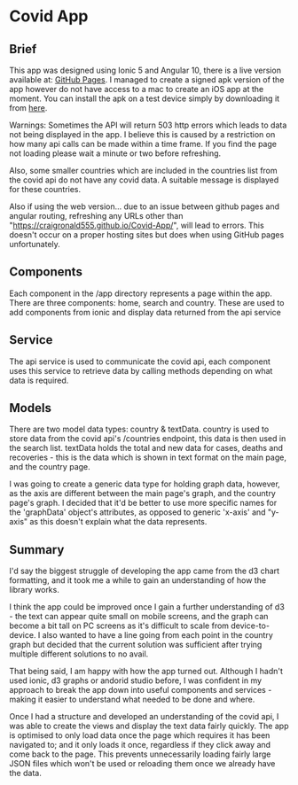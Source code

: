 # Covid App

## Brief

This app was designed using Ionic 5 and Angular 10, there is a live version available at: [GitHub Pages](https://craigronald555.github.io/Covid-App/). I managed to create a signed apk version of the app however do not have access to a mac to create an iOS app at the moment. You can install the apk on a test device simply by downloading it from [here](https://github.com/CraigRonald555/Covid-App/blob/main/app-release.apk).

Warnings: Sometimes the API will return 503 http errors which leads to data not being displayed in the app. I believe this is caused by a restriction on how many api calls can be made within a time frame. If you find the page not loading please wait a minute or two before refreshing.

Also, some smaller countries which are included in the countries list from the covid api do not have any covid data. A suitable message is displayed for these countries.

Also if using the web version... due to an issue between github pages and angular routing, refreshing any URLs other than "https://craigronald555.github.io/Covid-App/", will lead to errors. This doesn't occur on a proper hosting sites but does when using GitHub pages unfortunately.

## Components

Each component in the /app directory represents a page within the app. There are three components: home, search and country. These are used to add components from ionic and display data returned from the api service 

## Service

The api service is used to communicate the covid api, each component uses this service to retrieve data by calling methods depending on what data is required.

## Models

There are two model data types: country & textData. country is used to store data from the covid api's /countries endpoint, this data is then used in the search list. textData holds the total and new data for cases, deaths and recoveries - this is the data which is shown in text format on the main page, and the country page.

I was going to create a generic data type for holding graph data, however, as the axis are different between the main page's graph, and the country page's graph. I decided that it'd be better to use more specific names for the 'graphData' object's attributes, as opposed to generic 'x-axis' and "y-axis" as this doesn't explain what the data represents.

## Summary

I'd say the biggest struggle of developing the app came from the d3 chart formatting, and it took me a while to gain an understanding of how the library works.

I think the app could be improved once I gain a further understanding of d3 - the text can appear quite small on mobile screens, and the graph can become a bit tall on PC screens as it's difficult to scale from device-to-device. I also wanted to have a line going from each point in the country graph but decided that the current solution was sufficient after trying multiple different solutions to no avail.

That being said, I am happy with how the app turned out. Although I hadn't used ionic, d3 graphs or andorid studio before, I was confident in my approach to break the app down into useful components and services - making it easier to understand what needed to be done and where. 

Once I had a structure and developed an understanding of the covid api, I was able to create the views and display the text data fairly quickly. The app is optimised to only load data once the page which requires it has been navigated to; and it only loads it once, regardless if they click away and come back to the page. This prevents unnecessarily loading fairly large JSON files which won't be used or reloading them once we already have the data.